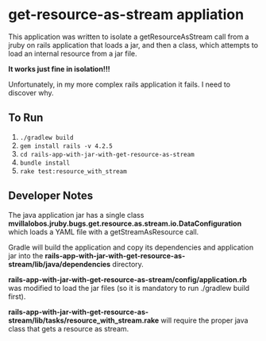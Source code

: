 # get-resource-as-stream appliation

This application was written to isolate a getResourceAsStream call from a jruby on rails application that loads a jar, and then a class, which 
attempts to load an internal resource from a jar file.

**It works just fine in isolation!!!**

Unfortunately, in my more complex rails application it fails. I need to discover why.

## To Run 

1. ```./gradlew build```
2. ```gem install rails -v 4.2.5```
3. ```cd rails-app-with-jar-with-get-resource-as-stream```
4. ```bundle install```
5. ```rake test:resource_with_stream```

## Developer Notes

The java application jar has a single class **mvillalobos.jruby.bugs.get.resource.as.stream.io.DataConfiguration**
which loads a YAML file with a getStreamAsResource call.

Gradle will build the application and copy its dependencies and application jar into the **rails-app-with-jar-with-get-resource-as-stream/lib/java/dependencies** directory.

**rails-app-with-jar-with-get-resource-as-stream/config/application.rb** was modified to load the jar files (so it is mandatory to run ./gradlew build first).

**rails-app-with-jar-with-get-resource-as-stream/lib/tasks/resource_with_stream.rake** will require the proper java class that gets a resource as stream.

 